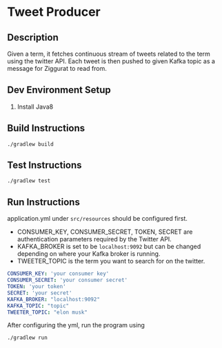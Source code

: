 # Tweet Producer

## Description

Given a term, it fetches continuous stream of tweets related to the term using the twitter API. Each tweet is then pushed to given Kafka topic as a message for Ziggurat to read from.

## Dev Environment Setup

1. Install Java8

## Build Instructions

```
./gradlew build
```

## Test Instructions

```
./gradlew test
```

## Run Instructions

application.yml under `src/resources` should be configured first.
- CONSUMER_KEY, CONSUMER_SECRET, TOKEN, SECRET are authentication parameters required by the Twitter API.
- KAFKA_BROKER is set to be `localhost:9092` but can be changed depending on where your Kafka broker is running.
- TWEETER_TOPIC is the term you want to search for on the twitter. 

``` yml
CONSUMER_KEY: 'your consumer key'
CONSUMER_SECRET: 'your consumer secret'
TOKEN: 'your token'
SECRET: 'your secret'
KAFKA_BROKER: "localhost:9092"
KAFKA_TOPIC: "topic"
TWEETER_TOPIC: "elon musk"
```

After configuring the yml, run the program using
```
./gradlew run
```